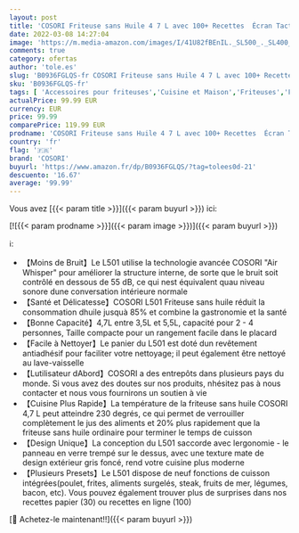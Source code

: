 ```yaml
---
layout: post
title: 'COSORI Friteuse sans Huile 4 7 L avec 100+ Recettes  Écran Tactile à une Touche en Verre Trempé  9 Programmes  Air Fryer 1500 W  Maintien au Chaud & Préchauffage  Minuterie Température Réglable'
date: 2022-03-08 14:27:04
image: 'https://m.media-amazon.com/images/I/41U82fBEnIL._SL500_._SL400_.jpg'
comments: true
category: ofertas
author: 'tole.es'
slug: 'B0936FGLQS-fr COSORI Friteuse sans Huile 4 7 L avec 100+ Recettes Écran...'
sku: 'B0936FGLQS-fr'
tags: [ 'Accessoires pour friteuses','Cuisine et Maison','Friteuses','Friteuses à air','Petit électroménager','Pièces et accessoires pour petit électroménager','cosori', ]
actualPrice: 99.99 EUR
currency: EUR
price: 99.99
comparePrice: 119.99 EUR
prodname: 'COSORI Friteuse sans Huile 4 7 L avec 100+ Recettes  Écran Tactile à une Touche en Verre Trempé  9 Programmes  Air Fryer 1500 W  Maintien au Chaud & Préchauffage  Minuterie Température Réglable'
country: 'fr'
flag: '🇫🇷'
brand: 'COSORI'
buyurl: 'https://www.amazon.fr/dp/B0936FGLQS/?tag=tolees0d-21'
descuento: '16.67'
average: '99.99'
---
```


Vous avez [{{< param title >}}]({{< param buyurl >}}) ici:

[![{{< param prodname >}}]({{< param image >}})]({{< param buyurl >}})

ℹ️:

- 【Moins de Bruit】Le L501 utilise la technologie avancée COSORI "Air Whisper" pour améliorer la structure interne, de sorte que le bruit soit contrôlé en dessous de 55 dB, ce qui nest équivalent quau niveau sonore dune conversation intérieure normale
- 【Santé et Délicatesse】COSORI L501 Friteuse sans huile réduit la consommation dhuile jusquà 85% et combine la gastronomie et la santé
- 【Bonne Capacité】4,7L entre 3,5L et 5,5L, capacité pour 2 - 4 personnes, Taille compacte pour un rangement facile dans le placard
- 【Facile à Nettoyer】Le panier du L501 est doté dun revêtement antiadhésif pour faciliter votre nettoyage; il peut également être nettoyé au lave-vaisselle
- 【Lutilisateur dAbord】COSORI a des entrepôts dans plusieurs pays du monde. Si vous avez des doutes sur nos produits, nhésitez pas à nous contacter et nous vous fournirons un soutien à vie
- 【Cuisine Plus Rapide】La température de la friteuse sans huile COSORI 4,7 L peut atteindre 230 degrés, ce qui permet de verrouiller complètement le jus des aliments et 20% plus rapidement que la friteuse sans huile ordinaire pour terminer le temps de cuisson
- 【Design Unique】La conception du L501 saccorde avec lergonomie - le panneau en verre trempé sur le dessus, avec une texture mate de design extérieur gris foncé, rend votre cuisine plus moderne
- 【Plusieurs Presets】Le L501 dispose de neuf fonctions de cuisson intégrées(poulet, frites, aliments surgelés, steak, fruits de mer, légumes, bacon, etc). Vous pouvez également trouver plus de surprises dans nos recettes papier (30) ou recettes en ligne (100)

[🛒 Achetez-le maintenant!!]({{< param buyurl >}})
